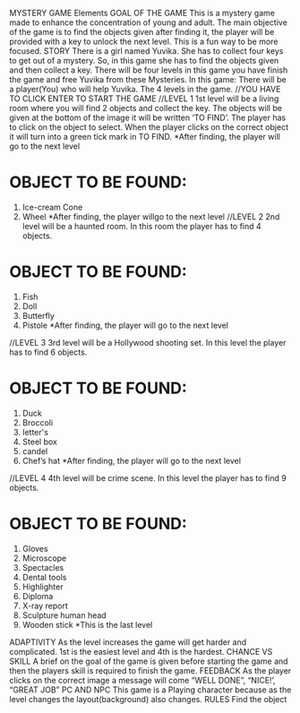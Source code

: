 MYSTERY GAME
Elements
GOAL OF THE GAME
This is a mystery game made to enhance the concentration of young and adult. The main objective of the game is to find the objects given after finding it, the player will be provided with a key to unlock the next level. This is a fun way to be more focused.
STORY
There is a girl named Yuvika. She has to collect four keys to get out of a mystery. So, in this game she has to find the objects given and then collect a key. There will be four levels in this game you have finish the game and free Yuvika from these Mysteries.
In this game:
There will be a player(You) who will help Yuvika.
The 4 levels in the game.
//YOU HAVE TO CLICK ENTER TO START THE GAME
//LEVEL 1
1st level will be a living room where you will find 2 objects and collect the key.
The objects will be given at the bottom of the image it will be written ‘TO FIND’. 
The player has to click on the object to select.
 When the player clicks on the correct object it will turn into a green tick mark in TO FIND.
*After finding, the player will go to the next level 

# OBJECT TO BE FOUND:
1. Ice-cream Cone
2. Wheel
*After finding, the player willgo to the next level
 //LEVEL 2
2nd level will be a haunted room. In this room the player has to find 4 objects.
# OBJECT TO BE FOUND:
1.	Fish
2.	Doll
3.	Butterfly 
4.	Pistole 
*After finding, the player will go to the next level

//LEVEL 3
3rd level will be a Hollywood shooting set. In this level the player has to find 6 objects.
# OBJECT TO BE FOUND:
1.	Duck 
2.	Broccoli
3.	letter's
4.	Steel box
5.	candel
6.	Chef’s hat 
*After finding, the player will go to the next level

//LEVEL 4
4th level will be crime scene. In this level the player has to find 9 objects.
# OBJECT TO BE FOUND:
1.	Gloves
2.	Microscope
3.	Spectacles 
4.	Dental tools
5.	Highlighter
6.	Diploma
7.	X-ray report
8.	Sculpture human head 
9. Wooden stick
*This is the last level

ADAPTIVITY
As the level increases the game will get harder and complicated. 1st is the easiest level and 4th is the hardest.
CHANCE VS SKILL
A brief on the goal of the game is given before starting the game and then the players skill is required to finish the game.
FEEDBACK
As the player clicks on the correct image a message will come “WELL DONE”, “NICE!’, “GREAT JOB”
PC AND NPC
This game is a Playing character because as the level changes the layout(background) also changes.
RULES
Find the object



